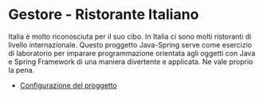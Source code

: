 # Gestore - Ristorante Italiano
Italia è molto riconosciuta per il suo cibo. In Italia ci sono molti ristoranti di livello internazionale.
Questo proggetto Java-Spring serve come esercizio di laboratorio per imparare programmazione orientata agli oggetti con Java e Spring Framework di una maniera divertente e applicata. Ne vale proprio la pena.

- [Configurazione del proggetto](./src/documenti/Configurazione.md)